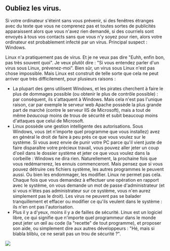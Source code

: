 <?php require("../../entete.php"); ?> <?php require("../../base.php"); ?>

<div id="corps">

<h2>Oubliez les virus.</h2>

<p>Si votre ordinateur s'éteint sans vous prévenir, si des fenêtres 
étranges avec du texte que vous ne comprenez pas et toutes sortes de 
publicités apparaissent alors que vous n'avez rien demandé, si des 
courriels sont envoyés à tous vos contacts sans que vous n'y soyez pour 
rien, alors votre ordinateur est probablement infecté par un virus. 
Principal suspect : Windows.</p>

<p>Linux n'a pratiquement pas de virus. Et je ne veux pas dire "Euhh, 
enfin bon, pas très souvent quoi". Je veux plutôt dire : "Si vous 
entendez parler d'un virus sous Linux, prévenez-moi". Bien sûr, un virus 
sous Linux n'est pas chose impossible. Mais Linux est construit de telle 
sorte que cela ne peut arriver que très difficilement, pour plusieurs 
raisons :</p>

<ul>

<li>La plupart des gens utilisent Windows, et les pirates cherchent à 
faire le plus de dommages possible (ou obtenir le plus de contrôle 
possible) : par conséquent, ils s'attaquent à Windows. Mais cela n'est 
pas l'unique raison, car par exemple le serveur web Apache possède la 
plus grande part de marché (contre le serveur IIS de Microsoft), mais a 
tout de même <i>beaucoup</i> moins de trous de sécurité et subit 
beaucoup moins d'attaques que celui de Microsoft.</li>

<li>Linux possède une gestion intelligente des autorisations. Sous 
Windows, vous (et n'importe quel programme que vous installez) avez en 
général le droit de faire à peu près ce que vous voulez sur le système. 
Si vous avez envie de punir votre PC parce qu'il vient juste de faire 
disparaître votre précieux travail, vous pouvez aller jeter un coup 
d'oeil dans le dossier système et jeter ce que vous voulez dans la 
corbeille : Windows ne dira rien. Naturellement, la prochaine fois que 
vous redémarrerez, les ennuis commenceront. Mais pensez que si vous 
pouvez détruire ces fichiers système, les autres programmes le peuvent 
aussi. Ou bien les endommager, les modifier. Linux ne permet pas cela. 
Chaque fois que vous demandez à effectuer une opération en rapport avec 
le système, on vous demande un mot de passe d'administrateur (et si vous 
n'êtes pas administrateur sur ce système, vous n'en aurez simplement pas 
le droit). Les virus ne peuvent pas se balader tranquillement et effacer 
ou modifier ce qu'ils veulent dans le système : ils n'en ont pas 
l'autorisation.</li>

<li>Plus il y a d'yeux, moins il y a de failles de sécurité. Linux est 
un logiciel libre, ce qui signifie que n'importe quel programmeur dans 
le monde peut jeter un œil au code (la "recette" de tout programme), et 
proposer son aide, ou simplement dire aux autres développeurs : "Hé, 
mais si blabla bliblu, ce ne serait pas un trou de sécurité ?".</li>

</ul>

<img src="Images/viruses_thumb.png" />

</div>


